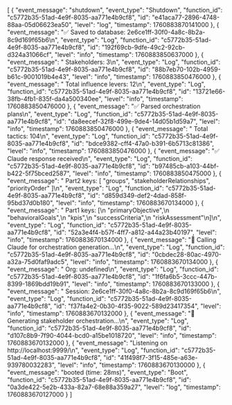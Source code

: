 [
  {
    "event_message": "shutdown",
    "event_type": "Shutdown",
    "function_id": "c5772b35-51ad-4e9f-8035-aa771e4b9cf8",
    "id": "e41aca77-2896-4748-88aa-05d06623ea50",
    "level": "log",
    "timestamp": 1760883870141000
  },
  {
    "event_message": "✅ Saved to database: 2e6ce1ff-30f0-4a8c-8b2a-8c9d169f65b6\n",
    "event_type": "Log",
    "function_id": "c5772b35-51ad-4e9f-8035-aa771e4b9cf8",
    "id": "192f69cb-9dfe-49c2-92cb-d324a31066cf",
    "level": "info",
    "timestamp": 1760883850637000
  },
  {
    "event_message": "   Stakeholders: 3\n",
    "event_type": "Log",
    "function_id": "c5772b35-51ad-4e9f-8035-aa771e4b9cf8",
    "id": "88b7eb70-102b-4959-b61c-9001019b4e43",
    "level": "info",
    "timestamp": 1760883850476000
  },
  {
    "event_message": "   Total influence levers: 12\n",
    "event_type": "Log",
    "function_id": "c5772b35-51ad-4e9f-8035-aa771e4b9cf8",
    "id": "13721e66-38fb-4fb1-835f-da4a500340ee",
    "level": "info",
    "timestamp": 1760883850476000
  },
  {
    "event_message": "✅ Parsed orchestration plans\n",
    "event_type": "Log",
    "function_id": "c5772b35-51ad-4e9f-8035-aa771e4b9cf8",
    "id": "da8eecef-32f8-499e-9de4-14d05b1d59a7",
    "level": "info",
    "timestamp": 1760883850476000
  },
  {
    "event_message": "   Total tactics: 104\n",
    "event_type": "Log",
    "function_id": "c5772b35-51ad-4e9f-8035-aa771e4b9cf8",
    "id": "bdce9382-cff4-47a0-b391-6b5713c81386",
    "level": "info",
    "timestamp": 1760883850476000
  },
  {
    "event_message": "✅ Claude response received\n",
    "event_type": "Log",
    "function_id": "c5772b35-51ad-4e9f-8035-aa771e4b9cf8",
    "id": "b97485cb-a103-44bf-b422-5f75bced2587",
    "level": "info",
    "timestamp": 1760883850475000
  },
  {
    "event_message": "   Part2 keys: [ \"groups\", \"stakeholderRelationships\", \"priorityOrder\" ]\n",
    "event_type": "Log",
    "function_id": "c5772b35-51ad-4e9f-8035-aa771e4b9cf8",
    "id": "d859d349-def2-4dad-858f-95bd37d0b180",
    "level": "info",
    "timestamp": 1760883670134000
  },
  {
    "event_message": "   Part1 keys: [\n  \"primaryObjective\",\n  \"behavioralGoals\",\n  \"kpis\",\n  \"successCriteria\",\n  \"riskAssessment\"\n]\n",
    "event_type": "Log",
    "function_id": "c5772b35-51ad-4e9f-8035-aa771e4b9cf8",
    "id": "52a3e4f4-b57f-4ff7-a812-a44a23b40197",
    "level": "info",
    "timestamp": 1760883670134000
  },
  {
    "event_message": "📡 Calling Claude for orchestration generation...\n",
    "event_type": "Log",
    "function_id": "c5772b35-51ad-4e9f-8035-aa771e4b9cf8",
    "id": "0cbdec28-80ac-4970-a32a-75d0faf9adc5",
    "level": "info",
    "timestamp": 1760883670134000
  },
  {
    "event_message": "   Org: undefined\n",
    "event_type": "Log",
    "function_id": "c5772b35-51ad-4e9f-8035-aa771e4b9cf8",
    "id": "1f6fa6b5-3ccc-447b-8399-1869bdd19b91",
    "level": "info",
    "timestamp": 1760883670133000
  },
  {
    "event_message": "   Session: 2e6ce1ff-30f0-4a8c-8b2a-8c9d169f65b6\n",
    "event_type": "Log",
    "function_id": "c5772b35-51ad-4e9f-8035-aa771e4b9cf8",
    "id": "f37fa4e2-0b30-4f35-9022-589d23417354",
    "level": "info",
    "timestamp": 1760883670132000
  },
  {
    "event_message": "🎯 Generating stakeholder orchestration...\n",
    "event_type": "Log",
    "function_id": "c5772b35-51ad-4e9f-8035-aa771e4b9cf8",
    "id": "d107c8b9-7f90-4044-bcd0-a15be1018720",
    "level": "info",
    "timestamp": 1760883670132000
  },
  {
    "event_message": "Listening on http://localhost:9999/\n",
    "event_type": "Log",
    "function_id": "c5772b35-51ad-4e9f-8035-aa771e4b9cf8",
    "id": "41f498f7-3f15-485e-a63e-939780032283",
    "level": "info",
    "timestamp": 1760883670130000
  },
  {
    "event_message": "booted (time: 28ms)",
    "event_type": "Boot",
    "function_id": "c5772b35-51ad-4e9f-8035-aa771e4b9cf8",
    "id": "0a3de422-5e2b-433a-82a7-68e88a359a27",
    "level": "log",
    "timestamp": 1760883670127000
  }
]